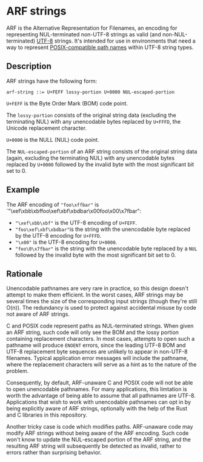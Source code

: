 # ARF strings

ARF is the Alternative Representation for Filenames, an encoding for
representing NUL-terminated non-UTF-8 strings as valid (and non-NUL-terminated)
[UTF-8] strings. It's intended for use in environments that need a way to
represent [POSIX-compatible path names] within UTF-8 string types.

[UTF-8]: https://en.wikipedia.org/wiki/UTF-8
[POSIX-compatible path names]: https://pubs.opengroup.org/onlinepubs/9699919799/basedefs/V1_chap03.html#tag_03_271

## Description

ARF strings have the following form:

```
arf-string ::= U+FEFF lossy-portion U+0000 NUL-escaped-portion
```

`U+FEFF` is the Byte Order Mark (BOM) code point.

The `lossy-portion` consists of the original string data (excluding the
terminating NUL) with any unencodable bytes replaced by `U+FFFD`, the Unicode
replacement character.

`U+0000` is the NULL (NUL) code point.

The `NUL-escaped-portion` of an ARF string consists of the original string
data (again, excluding the terminating NUL) with any unencodable bytes replaced
by `U+0000` followed by the invalid byte with the most significant bit set to 0.

## Example

The ARF encoding of `"foo\xffbar"` is `"\xef\xbb\xbffoo\xef\xbf\xbdbar\x00foo\x00\x7fbar":
 - `"\xef\xbb\xbf"` is the UTF-8 encoding of `U+FEFF`.
 - `"foo\xef\xbf\xbdbar"`is the string with the unencodable byte replaced by the UTF-8 encoding for `U+FFFD`.
 - `"\x00"` is the UTF-8 encoding for `U+0000`.
 - `"foo\0\x7fbar"` is the string with the unencodable byte replaced by a `NUL` followed by the invalid byte with the most significant bit set to 0.

## Rationale

Unencodable pathnames are very rare in practice, so this design doesn't attempt to
make them efficient. In the worst cases, ARF strings may be several times the size
of the corresponding input strings (though they're still O(n)). The redundancy is
used to protect against accidental misuse by code not aware of ARF strings.

C and POSIX code represent paths as NUL-terminated strings. When given an ARF string,
such code will only see the BOM and the lossy portion containing replacement characters.
In most cases, attempts to open such a pathname will produce `ENOENT` errors, since the
leading UTF-8 BOM and UTF-8 replacement byte sequences are unlikely to appear in
non-UTF-8 filenames. Typical application error messages will include the pathname,
where the replacement characters will serve as a hint as to the nature of the problem.

Consequently, by default, ARF-unaware C and POSIX code will not be able to open
unencodable pathnames. For many applications, this limtation is worth the advantage
of being able to assume that all pathnames are UTF-8. Applications that wish to
work with unencodable pathnames can opt in by being explicitly aware of ARF strings,
optionally with the help of the Rust and C libraries in this repository.

Another tricky case is code which modifies paths. ARF-unaware code may modify ARF
strings without being aware of the ARF encoding. Such code won't know to update the
NUL-escaped portion of the ARF string, and the resulting ARF string will subsequently
be detected as invalid, rather to errors rather than surprising behavior.
